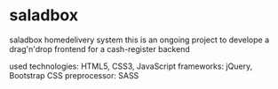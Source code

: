 saladbox
========

saladbox homedelivery system 
this is an ongoing project to develope a drag'n'drop frontend for a cash-register backend

used technologies: HTML5, CSS3, JavaScript
frameworks: jQuery, Bootstrap
CSS preprocessor: SASS